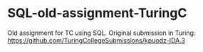 # SQL-old-assignment-TuringC
Old assignment for TC using SQL.
Original submission in Turing: https://github.com/TuringCollegeSubmissions/kpuodz-IDA.3

